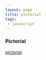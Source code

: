 ```yaml
---
layout: page
title: pictorial
tags: 
 - javascript
---
```

### Pictorial
[pictorial](https://perfiffer.cn/pictorial/index.html)

